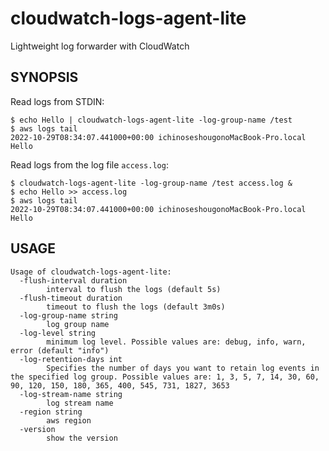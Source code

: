 # cloudwatch-logs-agent-lite
Lightweight log forwarder with CloudWatch

## SYNOPSIS

Read logs from STDIN:

```
$ echo Hello | cloudwatch-logs-agent-lite -log-group-name /test
$ aws logs tail
2022-10-29T08:34:07.441000+00:00 ichinoseshougonoMacBook-Pro.local Hello
```

Read logs from the log file `access.log`:

```
$ cloudwatch-logs-agent-lite -log-group-name /test access.log &
$ echo Hello >> access.log
$ aws logs tail
2022-10-29T08:34:07.441000+00:00 ichinoseshougonoMacBook-Pro.local Hello
```

## USAGE

```
Usage of cloudwatch-logs-agent-lite:
  -flush-interval duration
    	interval to flush the logs (default 5s)
  -flush-timeout duration
    	timeout to flush the logs (default 3m0s)
  -log-group-name string
    	log group name
  -log-level string
    	minimum log level. Possible values are: debug, info, warn, error (default "info")
  -log-retention-days int
    	Specifies the number of days you want to retain log events in the specified log group. Possible values are: 1, 3, 5, 7, 14, 30, 60, 90, 120, 150, 180, 365, 400, 545, 731, 1827, 3653
  -log-stream-name string
    	log stream name
  -region string
    	aws region
  -version
    	show the version
```
